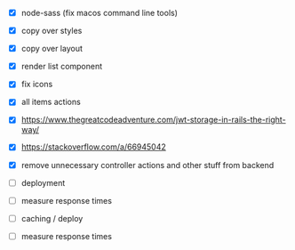 - [x] node-sass (fix macos command line tools)
- [x] copy over styles
- [x] copy over layout
- [x] render list component
- [x] fix icons
- [x] all items actions

- [x] https://www.thegreatcodeadventure.com/jwt-storage-in-rails-the-right-way/
- [x] https://stackoverflow.com/a/66945042

- [x] remove unnecessary controller actions and other stuff from backend

- [ ] deployment

- [ ] measure response times
- [ ] caching / deploy
- [ ] measure response times

